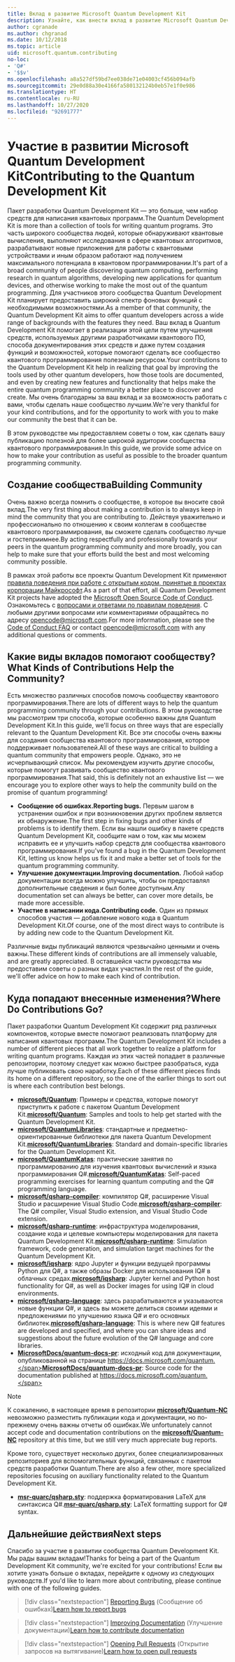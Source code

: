 ```yaml
---
title: Вклад в развитие Microsoft Quantum Development Kit
description: Узнайте, как внести вклад в развитие Microsoft Quantum Development Kit и в деятельность сообщества квантовой разработки.
author: cgranade
ms.author: chgranad
ms.date: 10/12/2018
ms.topic: article
uid: microsoft.quantum.contributing
no-loc:
- 'Q#'
- '$$v'
ms.openlocfilehash: a8a527df59bd7ee038de71e04003cf456b094afb
ms.sourcegitcommit: 29e0d88a30e4166fa580132124b0eb57e1f0e986
ms.translationtype: HT
ms.contentlocale: ru-RU
ms.lasthandoff: 10/27/2020
ms.locfileid: "92691777"
---
```

# <a name="contributing-to-the-quantum-development-kit"></a><span data-ttu-id="fd0a7-103">Участие в развитии Microsoft Quantum Development Kit</span><span class="sxs-lookup"><span data-stu-id="fd0a7-103">Contributing to the Quantum Development Kit</span></span>

<span data-ttu-id="fd0a7-104">Пакет разработки Quantum Development Kit — это больше, чем набор средств для написания квантовых программ.</span><span class="sxs-lookup"><span data-stu-id="fd0a7-104">The Quantum Development Kit is more than a collection of tools for writing quantum programs.</span></span>
<span data-ttu-id="fd0a7-105">Это часть широкого сообщества людей, которые обнаруживают квантовые вычисления, выполняют исследования в сфере квантовых алгоритмов, разрабатывают новые приложения для работы с квантовыми устройствами и иным образом работают над получением максимального потенциала в квантовом программировании.</span><span class="sxs-lookup"><span data-stu-id="fd0a7-105">It's part of a broad community of people discovering quantum computing, performing research in quantum algorithms, developing new applications for quantum devices, and otherwise working to make the most out of the quantum programming.</span></span>
<span data-ttu-id="fd0a7-106">Для участников этого сообщества Quantum Development Kit планирует предоставить широкий спектр фоновых функций с необходимыми возможностями.</span><span class="sxs-lookup"><span data-stu-id="fd0a7-106">As a member of that community, the Quantum Development Kit aims to offer quantum developers across a wide range of backgrounds with the features they need.</span></span>
<span data-ttu-id="fd0a7-107">Ваш вклад в Quantum Development Kit помогает в реализации этой цели путем улучшения средств, используемых другими разработчиками квантового ПО, способа документирования этих средств и даже путем создания функций и возможностей, которые помогают сделать все сообщество квантового программирования полезным ресурсом.</span><span class="sxs-lookup"><span data-stu-id="fd0a7-107">Your contributions to the Quantum Development Kit help in realizing that goal by improving the tools used by other quantum developers, how those tools are documented, and even by creating new features and functionality that helps make the entire quantum programming community a better place to discover and create.</span></span>
<span data-ttu-id="fd0a7-108">Мы очень благодарны за ваш вклад и за возможность работать с вами, чтобы сделать наше сообщество лучшим.</span><span class="sxs-lookup"><span data-stu-id="fd0a7-108">We're very thankful for your kind contributions, and for the opportunity to work with you to make our community the best that it can be.</span></span> 

<span data-ttu-id="fd0a7-109">В этом руководстве мы предоставляем советы о том, как сделать вашу публикацию полезной для более широкой аудитории сообщества квантового программирования.</span><span class="sxs-lookup"><span data-stu-id="fd0a7-109">In this guide, we provide some advice on how to make your contribution as useful as possible to the broader quantum programming community.</span></span>

## <a name="building-community"></a><span data-ttu-id="fd0a7-110">Создание сообщества</span><span class="sxs-lookup"><span data-stu-id="fd0a7-110">Building Community</span></span>

<span data-ttu-id="fd0a7-111">Очень важно всегда помнить о сообществе, в которое вы вносите свой вклад.</span><span class="sxs-lookup"><span data-stu-id="fd0a7-111">The very first thing about making a contribution is to always keep in mind the community that you are contributing to.</span></span>
<span data-ttu-id="fd0a7-112">Действуя уважительно и профессионально по отношению к своим коллегам в сообществе квантового программирования, вы сможете сделать сообщество лучше и гостеприимнее.</span><span class="sxs-lookup"><span data-stu-id="fd0a7-112">By acting respectfully and professionally towards your peers in the quantum programming community and more broadly, you can help to make sure that your efforts build the best and most welcoming community possible.</span></span>

<span data-ttu-id="fd0a7-113">В рамках этой работы все проекты Quantum Development Kit применяют [правила поведения при работе с открытым кодом, принятые в проектах корпорации Майкрософт](https://opensource.microsoft.com/codeofconduct/).</span><span class="sxs-lookup"><span data-stu-id="fd0a7-113">As a part of that effort, all Quantum Development Kit projects have adopted the [Microsoft Open Source Code of Conduct](https://opensource.microsoft.com/codeofconduct/).</span></span>
<span data-ttu-id="fd0a7-114">Ознакомьтесь с [вопросами и ответами по правилам поведения](https://opensource.microsoft.com/codeofconduct/faq/). С любыми другими вопросами или комментариями обращайтесь по адресу [opencode@microsoft.com](mailto:opencode@microsoft.com).</span><span class="sxs-lookup"><span data-stu-id="fd0a7-114">For more information, please see the [Code of Conduct FAQ](https://opensource.microsoft.com/codeofconduct/faq/) or contact [opencode@microsoft.com](mailto:opencode@microsoft.com) with any additional questions or comments.</span></span>

## <a name="what-kinds-of-contributions-help-the-community"></a><span data-ttu-id="fd0a7-115">Какие виды вкладов помогают сообществу?</span><span class="sxs-lookup"><span data-stu-id="fd0a7-115">What Kinds of Contributions Help the Community?</span></span>

<span data-ttu-id="fd0a7-116">Есть множество различных способов помочь сообществу квантового программирования.</span><span class="sxs-lookup"><span data-stu-id="fd0a7-116">There are lots of different ways to help the quantum programming community through your contributions.</span></span>
<span data-ttu-id="fd0a7-117">В этом руководстве мы рассмотрим три способа, которые особенно важны для Quantum Development Kit.</span><span class="sxs-lookup"><span data-stu-id="fd0a7-117">In this guide, we'll focus on three ways that are especially relevant to the Quantum Development Kit.</span></span>
<span data-ttu-id="fd0a7-118">Все эти способы очень важны для создания сообщества квантового программирования, которое поддерживает пользователей.</span><span class="sxs-lookup"><span data-stu-id="fd0a7-118">All of these ways are critical to building a quantum community that empowers people.</span></span>
<span data-ttu-id="fd0a7-119">Однако, это не исчерпывающий список. Мы рекомендуем изучить другие способы, которые помогут развивать сообщество квантового программирования.</span><span class="sxs-lookup"><span data-stu-id="fd0a7-119">That said, this is definitely not an exhaustive list — we encourage you to explore other ways to help the community build on the promise of quantum programming!</span></span>

- <span data-ttu-id="fd0a7-120">**Сообщение об ошибках.**</span><span class="sxs-lookup"><span data-stu-id="fd0a7-120">**Reporting bugs.**</span></span> <span data-ttu-id="fd0a7-121">Первым шагом в устранении ошибок и при возникновении других проблем является их обнаружение.</span><span class="sxs-lookup"><span data-stu-id="fd0a7-121">The first step in fixing bugs and other kinds of problems is to identify them.</span></span> <span data-ttu-id="fd0a7-122">Если вы нашли ошибку в пакете средств Quantum Development Kit, сообщите нам о том, как мы можем исправить ее и улучшить набор средств для сообщества квантового программирования.</span><span class="sxs-lookup"><span data-stu-id="fd0a7-122">If you've found a bug in the Quantum Development Kit, letting us know helps us fix it and make a better set of tools for the quantum programming community.</span></span>
- <span data-ttu-id="fd0a7-123">**Улучшение документации.**</span><span class="sxs-lookup"><span data-stu-id="fd0a7-123">**Improving documentation.**</span></span> <span data-ttu-id="fd0a7-124">Любой набор документации всегда можно улучшить, чтобы он предоставлял дополнительные сведения и был более доступным.</span><span class="sxs-lookup"><span data-stu-id="fd0a7-124">Any documentation set can always be better, can cover more details, be made more accessible.</span></span>
- <span data-ttu-id="fd0a7-125">**Участие в написании кода.**</span><span class="sxs-lookup"><span data-stu-id="fd0a7-125">**Contributing code.**</span></span> <span data-ttu-id="fd0a7-126">Один из прямых способов участия — добавление нового кода в Quantum Development Kit.</span><span class="sxs-lookup"><span data-stu-id="fd0a7-126">Of course, one of the most direct ways to contribute is by adding new code to the Quantum Development Kit.</span></span>

<span data-ttu-id="fd0a7-127">Различные виды публикаций являются чрезвычайно ценными и очень важны.</span><span class="sxs-lookup"><span data-stu-id="fd0a7-127">These different kinds of contributions are all immensely valuable, and are greatly appreciated.</span></span>
<span data-ttu-id="fd0a7-128">В оставшейся части руководства мы предоставим советы о разных видах участия.</span><span class="sxs-lookup"><span data-stu-id="fd0a7-128">In the rest of the guide, we'll offer advice on how to make each kind of contribution.</span></span>

## <a name="where-do-contributions-go"></a><span data-ttu-id="fd0a7-129">Куда попадают внесенные изменения?</span><span class="sxs-lookup"><span data-stu-id="fd0a7-129">Where Do Contributions Go?</span></span>

<span data-ttu-id="fd0a7-130">Пакет разработки Quantum Development Kit содержит ряд различных компонентов, которые вместе помогают реализовать платформу для написания квантовых программ.</span><span class="sxs-lookup"><span data-stu-id="fd0a7-130">The Quantum Development Kit includes a number of different pieces that all work together to realize a platform for writing quantum programs.</span></span>
<span data-ttu-id="fd0a7-131">Каждая из этих частей попадает в различные репозитории, поэтому следует как можно быстрее разобраться, куда лучше публиковать свою наработку.</span><span class="sxs-lookup"><span data-stu-id="fd0a7-131">Each of these different pieces finds its home on a different repository, so the one of the earlier things to sort out is where each contribution best belongs.</span></span>

- <span data-ttu-id="fd0a7-132">[**microsoft/Quantum**](https://github.com/Microsoft/Quantum): Примеры и средства, которые помогут приступить к работе с пакетом Quantum Development Kit.</span><span class="sxs-lookup"><span data-stu-id="fd0a7-132">[**microsoft/Quantum**](https://github.com/Microsoft/Quantum): Samples and tools to help get started with the Quantum Development Kit.</span></span>
- <span data-ttu-id="fd0a7-133">[**microsoft/QuantumLibraries**](https://github.com/Microsoft/QuantumLibraries): стандартные и предметно-ориентированные библиотеки для пакета Quantum Development Kit.</span><span class="sxs-lookup"><span data-stu-id="fd0a7-133">[**microsoft/QuantumLibraries**](https://github.com/Microsoft/QuantumLibraries): Standard and domain-specific libraries for the Quantum Development Kit.</span></span>
- <span data-ttu-id="fd0a7-134">[**microsoft/QuantumKatas**](https://github.com/Microsoft/QuantumKatas): практические занятия по программированию для изучения квантовых вычислений и языка программирования Q#.</span><span class="sxs-lookup"><span data-stu-id="fd0a7-134">[**microsoft/QuantumKatas**](https://github.com/Microsoft/QuantumKatas): Self-paced programming exercises for learning quantum computing and the Q# programming language.</span></span>
- <span data-ttu-id="fd0a7-135">[**microsoft/qsharp-compiler**](https://github.com/microsoft/qsharp-compiler): компилятор Q#, расширение Visual Studio и расширение Visual Studio Code.</span><span class="sxs-lookup"><span data-stu-id="fd0a7-135">[**microsoft/qsharp-compiler**](https://github.com/microsoft/qsharp-compiler): The Q# compiler, Visual Studio extension, and Visual Studio Code extension.</span></span>
- <span data-ttu-id="fd0a7-136">[**microsoft/qsharp-runtime**](https://github.com/microsoft/qsharp-runtime): инфраструктура моделирования, создание кода и целевые компьютеры моделирования для пакета Quantum Development Kit.</span><span class="sxs-lookup"><span data-stu-id="fd0a7-136">[**microsoft/qsharp-runtime**](https://github.com/microsoft/qsharp-runtime): Simulation framework, code generation, and simulation target machines for the Quantum Development Kit.</span></span>
- <span data-ttu-id="fd0a7-137">[**microsoft/iqsharp**](https://github.com/microsoft/iqsharp): ядро Jupyter и функции ведущей программы Python для Q#, а также образы Docker для использования IQ# в облачных средах.</span><span class="sxs-lookup"><span data-stu-id="fd0a7-137">[**microsoft/iqsharp**](https://github.com/microsoft/iqsharp): Jupyter kernel and Python host functionality for Q#, as well as Docker images for using IQ# in cloud environments.</span></span>
- <span data-ttu-id="fd0a7-138">[**microsoft/qsharp-language**](https://github.com/microsoft/qsharp-language): здесь разрабатываются и указываются новые функции Q#, и здесь вы можете делиться своими идеями и предложениями по улучшению языка Q# и его основных библиотек.</span><span class="sxs-lookup"><span data-stu-id="fd0a7-138">[**microsoft/qsharp-language**](https://github.com/microsoft/qsharp-language): This is where new Q# features are developed and specified, and where you can share ideas and suggestions about the future evolution of the Q# language and core libraries.</span></span>
- <span data-ttu-id="fd0a7-139">[**MicrosoftDocs/quantum-docs-pr**](https://github.com/MicrosoftDocs/quantum-docs-pr): исходный код для документации, опубликованной на странице https://docs.microsoft.com/quantum.</span><span class="sxs-lookup"><span data-stu-id="fd0a7-139">[**MicrosoftDocs/quantum-docs-pr**](https://github.com/MicrosoftDocs/quantum-docs-pr): Source code for the documentation published at https://docs.microsoft.com/quantum.</span></span>

> [!NOTE]
> <span data-ttu-id="fd0a7-140">К сожалению, в настоящее время в репозитории [**microsoft/Quantum-NC**](https://github.com/microsoft/Quantum-NC) невозможно разместить публикации кода и документации, но по-прежнему очень важны отчеты об ошибках.</span><span class="sxs-lookup"><span data-stu-id="fd0a7-140">We unfortunately cannot accept code and documentation contributions on the [**microsoft/Quantum-NC**](https://github.com/microsoft/Quantum-NC) repository at this time, but we still very much appreciate bug reports.</span></span>

<span data-ttu-id="fd0a7-141">Кроме того, существует несколько других, более специализированных репозиториев для вспомогательных функций, связанных с пакетом средств разработки Quantum.</span><span class="sxs-lookup"><span data-stu-id="fd0a7-141">There are also a few other, more specialized repositories focusing on auxiliary functionality related to the Quantum Development Kit.</span></span>

- <span data-ttu-id="fd0a7-142">[**msr-quarc/qsharp.sty**](https://github.com/msr-quarc/qsharp.sty): поддержка форматирования LaTeX для синтаксиса Q#.</span><span class="sxs-lookup"><span data-stu-id="fd0a7-142">[**msr-quarc/qsharp.sty**](https://github.com/msr-quarc/qsharp.sty): LaTeX formatting support for Q# syntax.</span></span>

## <a name="next-steps"></a><span data-ttu-id="fd0a7-143">Дальнейшие действия</span><span class="sxs-lookup"><span data-stu-id="fd0a7-143">Next steps</span></span>

<span data-ttu-id="fd0a7-144">Спасибо за участие в развитии сообщества Quantum Development Kit. Мы рады вашим вкладам!</span><span class="sxs-lookup"><span data-stu-id="fd0a7-144">Thanks for being a part of the Quantum Development Kit community, we're excited for your contributions!</span></span>
<span data-ttu-id="fd0a7-145">Если вы хотите узнать больше о вкладах, перейдите к одному из следующих руководств.</span><span class="sxs-lookup"><span data-stu-id="fd0a7-145">If you'd like to learn more about contributing, please continue with one of the following guides.</span></span>

> [!div class="nextstepaction"]
> <span data-ttu-id="fd0a7-146">[Reporting Bugs](xref:microsoft.quantum.contributing.reporting) (Сообщение об ошибках)</span><span class="sxs-lookup"><span data-stu-id="fd0a7-146">[Learn how to report bugs](xref:microsoft.quantum.contributing.reporting)</span></span>

> [!div class="nextstepaction"]
> <span data-ttu-id="fd0a7-147">[Improving Documentation](xref:microsoft.quantum.contributing.docs) (Улучшение документации)</span><span class="sxs-lookup"><span data-stu-id="fd0a7-147">[Learn how to contribute documentation](xref:microsoft.quantum.contributing.docs)</span></span>

> [!div class="nextstepaction"]
> <span data-ttu-id="fd0a7-148">[Opening Pull Requests](xref:microsoft.quantum.contributing.pulls) (Открытие запросов на вытягивание)</span><span class="sxs-lookup"><span data-stu-id="fd0a7-148">[Learn how to open pull requests](xref:microsoft.quantum.contributing.pulls)</span></span>
